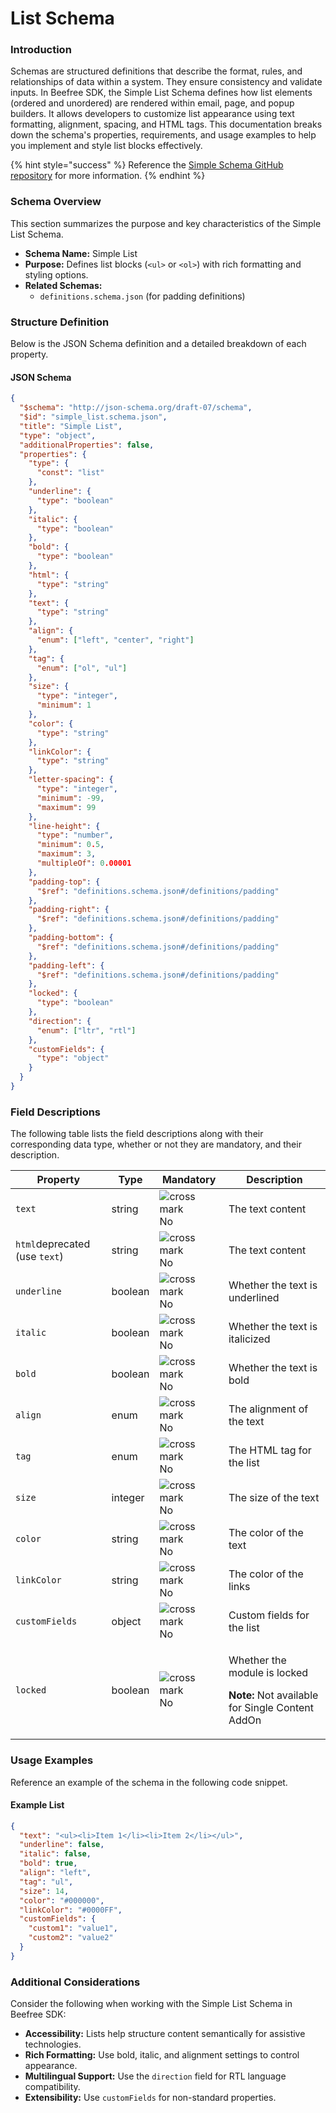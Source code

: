 # List Schema

### Introduction

Schemas are structured definitions that describe the format, rules, and relationships of data within a system. They ensure consistency and validate inputs. In Beefree SDK, the Simple List Schema defines how list elements (ordered and unordered) are rendered within email, page, and popup builders. It allows developers to customize list appearance using text formatting, alignment, spacing, and HTML tags. This documentation breaks down the schema's properties, requirements, and usage examples to help you implement and style list blocks effectively.

{% hint style="success" %}
Reference the [Simple Schema GitHub repository](https://github.com/BeefreeSDK/beefree-sdk-simple-schema/tree/main) for more information.
{% endhint %}

### Schema Overview

This section summarizes the purpose and key characteristics of the Simple List Schema.

* **Schema Name:** Simple List
* **Purpose:** Defines list blocks (`<ul>` or `<ol>`) with rich formatting and styling options.
* **Related Schemas:**
  * `definitions.schema.json` (for padding definitions)

### Structure Definition

Below is the JSON Schema definition and a detailed breakdown of each property.

#### JSON Schema

```json
{
  "$schema": "http://json-schema.org/draft-07/schema",
  "$id": "simple_list.schema.json",
  "title": "Simple List",
  "type": "object",
  "additionalProperties": false,
  "properties": {
    "type": {
      "const": "list"
    },
    "underline": {
      "type": "boolean"
    },
    "italic": {
      "type": "boolean"
    },
    "bold": {
      "type": "boolean"
    },
    "html": {
      "type": "string"
    },
    "text": {
      "type": "string"
    },
    "align": {
      "enum": ["left", "center", "right"]
    },
    "tag": {
      "enum": ["ol", "ul"]
    },
    "size": {
      "type": "integer",
      "minimum": 1
    },
    "color": {
      "type": "string"
    },
    "linkColor": {
      "type": "string"
    },
    "letter-spacing": {
      "type": "integer",
      "minimum": -99,
      "maximum": 99
    },
    "line-height": {
      "type": "number",
      "minimum": 0.5,
      "maximum": 3,
      "multipleOf": 0.00001
    },
    "padding-top": {
      "$ref": "definitions.schema.json#/definitions/padding"
    },
    "padding-right": {
      "$ref": "definitions.schema.json#/definitions/padding"
    },
    "padding-bottom": {
      "$ref": "definitions.schema.json#/definitions/padding"
    },
    "padding-left": {
      "$ref": "definitions.schema.json#/definitions/padding"
    },
    "locked": {
      "type": "boolean"
    },
    "direction": {
      "enum": ["ltr", "rtl"]
    },
    "customFields": {
      "type": "object"
    }
  }
}
```

### Field Descriptions

The following table lists the field descriptions along with their corresponding data type, whether or not they are mandatory, and their description.

| Property                      | Type    | Mandatory                                                                                                                                       | Description                                                                                             |
| ----------------------------- | ------- | ----------------------------------------------------------------------------------------------------------------------------------------------- | ------------------------------------------------------------------------------------------------------- |
| `text`                        | string  | ![cross mark](https://pf-emoji-service--cdn.us-east-1.prod.public.atl-paas.net/standard/ef8b0642-7523-4e13-9fd3-01b65648acf6/32x32/274c.png) No | The text content                                                                                        |
| `html`deprecated (use `text`) | string  | ![cross mark](https://pf-emoji-service--cdn.us-east-1.prod.public.atl-paas.net/standard/ef8b0642-7523-4e13-9fd3-01b65648acf6/32x32/274c.png) No | The text content                                                                                        |
| `underline`                   | boolean | ![cross mark](https://pf-emoji-service--cdn.us-east-1.prod.public.atl-paas.net/standard/ef8b0642-7523-4e13-9fd3-01b65648acf6/32x32/274c.png) No | Whether the text is underlined                                                                          |
| `italic`                      | boolean | ![cross mark](https://pf-emoji-service--cdn.us-east-1.prod.public.atl-paas.net/standard/ef8b0642-7523-4e13-9fd3-01b65648acf6/32x32/274c.png) No | Whether the text is italicized                                                                          |
| `bold`                        | boolean | ![cross mark](https://pf-emoji-service--cdn.us-east-1.prod.public.atl-paas.net/standard/ef8b0642-7523-4e13-9fd3-01b65648acf6/32x32/274c.png) No | Whether the text is bold                                                                                |
| `align`                       | enum    | ![cross mark](https://pf-emoji-service--cdn.us-east-1.prod.public.atl-paas.net/standard/ef8b0642-7523-4e13-9fd3-01b65648acf6/32x32/274c.png) No | The alignment of the text                                                                               |
| `tag`                         | enum    | ![cross mark](https://pf-emoji-service--cdn.us-east-1.prod.public.atl-paas.net/standard/ef8b0642-7523-4e13-9fd3-01b65648acf6/32x32/274c.png) No | The HTML tag for the list                                                                               |
| `size`                        | integer | ![cross mark](https://pf-emoji-service--cdn.us-east-1.prod.public.atl-paas.net/standard/ef8b0642-7523-4e13-9fd3-01b65648acf6/32x32/274c.png) No | The size of the text                                                                                    |
| `color`                       | string  | ![cross mark](https://pf-emoji-service--cdn.us-east-1.prod.public.atl-paas.net/standard/ef8b0642-7523-4e13-9fd3-01b65648acf6/32x32/274c.png) No | The color of the text                                                                                   |
| `linkColor`                   | string  | ![cross mark](https://pf-emoji-service--cdn.us-east-1.prod.public.atl-paas.net/standard/ef8b0642-7523-4e13-9fd3-01b65648acf6/32x32/274c.png) No | The color of the links                                                                                  |
| `customFields`                | object  | ![cross mark](https://pf-emoji-service--cdn.us-east-1.prod.public.atl-paas.net/standard/ef8b0642-7523-4e13-9fd3-01b65648acf6/32x32/274c.png) No | Custom fields for the list                                                                              |
| `locked`                      | boolean | ![cross mark](https://pf-emoji-service--cdn.us-east-1.prod.public.atl-paas.net/standard/ef8b0642-7523-4e13-9fd3-01b65648acf6/32x32/274c.png) No | <p>Whether the module is locked</p><p><strong>Note:</strong> Not available for Single Content AddOn</p> |

### Usage Examples

Reference an example of the schema in the following code snippet.

#### Example List

```json
{
  "text": "<ul><li>Item 1</li><li>Item 2</li></ul>",
  "underline": false,
  "italic": false,
  "bold": true,
  "align": "left",
  "tag": "ul",
  "size": 14,
  "color": "#000000",
  "linkColor": "#0000FF",
  "customFields": {
    "custom1": "value1",
    "custom2": "value2"
  }
}
```

### Additional Considerations

Consider the following when working with the Simple List Schema in Beefree SDK:

* **Accessibility:** Lists help structure content semantically for assistive technologies.
* **Rich Formatting:** Use bold, italic, and alignment settings to control appearance.
* **Multilingual Support:** Use the `direction` field for RTL language compatibility.
* **Extensibility:** Use `customFields` for non-standard properties.
